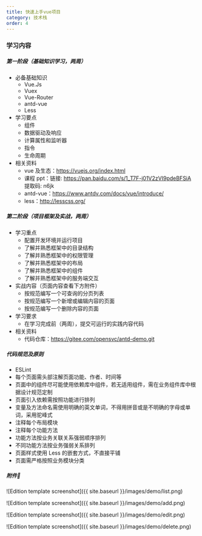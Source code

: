 ```yaml
---
title: 快速上手vue项目
category: 技术栈
order: 4
---
```


### 学习内容

##### 第一阶段（基础知识学习，两周）

- 必备基础知识
  - Vue.Js
  - Vuex
  - Vue-Router
  - antd-vue
  - Less
- 学习要点
  - 组件
  - 数据驱动及响应
  - 计算属性和监听器
  - 指令
  - 生命周期
- 相关资料
  - vue 及生态：https://vuejs.org/index.html
  - 课程 ppt：链接: https://pan.baidu.com/s/1_T7F-j01V2zVI9pdeBFSiA 提取码: n6jk
  - antd-vue：https://www.antdv.com/docs/vue/introduce/
  - less：http://lesscss.org/

##### 第二阶段（项目框架及实战，两周）

- 学习重点
  -  配置开发环境并运行项目
  - 了解并熟悉框架中的目录结构
  - 了解并熟悉框架中的权限管理
  - 了解并熟悉框架中的布局
  - 了解并熟悉框架中的组件
  - 了解并熟悉框架中的服务端交互
- 实战内容（页面内容查看下方附件）
  - 按规范编写一个可查询的分页列表
  - 按规范编写一个新增或编辑内容的页面
  - 按规范编写一个删除内容的页面
- 学习要求
  - 在学习完成前（两周），提交可运行的实践内容代码
- 相关资料
  - 代码仓库：https://gitee.com/opensvc/antd-demo.git

##### 代码规范及原则

- ESLint
- 每个页面需头部注解页面功能、作者、时间等
- 页面中的组件尽可能使用依赖库中组件，若无适用组件，需在业务组件库中根据设计规范定制
- 页面引入依赖需按照功能进行排列
- 变量及方法命名需使用明确的英文单词，不得用拼音或是不明确的字母或单词，采用驼峰式
- 注释每个布局模块
- 注释每个功能方法
- 功能方法按业务关联关系强弱顺序排列
- 不同功能方法按业务强弱关系排列
- 页面样式使用 Less 的嵌套方式，不直接平铺
- 页面需严格按照业务模块分类

##### 附件📎

![Edition template screenshot]({{ site.baseurl }}/images/demo/list.png)

![Edition template screenshot]({{ site.baseurl }}/images/demo/add.png)

![Edition template screenshot]({{ site.baseurl }}/images/demo/edit.png)

![Edition template screenshot]({{ site.baseurl }}/images/demo/delete.png)

